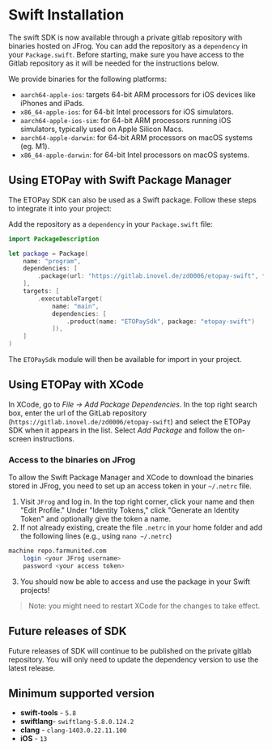 # Swift Installation

The swift SDK is now available through a private gitlab repository with binaries hosted on JFrog. You can add the repository as a `dependency` in your `Package.swift`. Before starting, make sure you have access to the Gitlab repository as it will be needed for the instructions below.

We provide binaries for the following platforms:

- `aarch64-apple-ios`: targets 64-bit ARM processors for iOS devices like iPhones and iPads.
- `x86_64-apple-ios`: for 64-bit Intel processors for iOS simulators.
- `aarch64-apple-ios-sim`: for 64-bit ARM processors running iOS simulators, typically used on Apple Silicon Macs.
- `aarch64-apple-darwin`: for 64-bit ARM processors on macOS systems (eg. M1).
- `x86_64-apple-darwin`: for 64-bit Intel processors on macOS systems.

## Using ETOPay with Swift Package Manager

The ETOPay SDK can also be used as a Swift package. Follow these steps to integrate it into your project:

Add the repository as a `dependency` in your `Package.swift` file:

```swift
import PackageDescription

let package = Package(
    name: "program",
    dependencies: [
        .package(url: "https://gitlab.inovel.de/zd0006/etopay-swift", from: "0.0.1")
    ],
    targets: [
        .executableTarget(
            name: "main",
            dependencies: [
                .product(name: "ETOPaySdk", package: "etopay-swift")
            ]),
    ]
)
```

The `ETOPaySdk` module will then be available for import in your project.

## Using ETOPay with XCode

In XCode, go to _File -> Add Package Dependencies_. In the top right search box, enter the url of the GitLab repository (`https://gitlab.inovel.de/zd0006/etopay-swift`) and select the ETOPay SDK when it appears in the list. Select _Add Package_ and follow the on-screen instructions.

### Access to the binaries on JFrog

To allow the Swift Package Manager and XCode to download the binaries stored in JFrog, you need to set up an access token in your `~/.netrc` file.

1. Visit `JFrog` and log in. In the top right corner, click your name and then "Edit Profile." Under "Identity Tokens," click "Generate an Identity Token" and optionally give the token a name.
2. If not already existing, create the file `.netrc` in your home folder and add the following lines (e.g., using `nano ~/.netrc`)

```zsh
machine repo.farmunited.com
    login <your JFrog username>
    password <your access token>
```

3. You should now be able to access and use the package in your Swift projects!

> Note: you might need to restart XCode for the changes to take effect.

## Future releases of SDK

Future releases of SDK will continue to be published on the private gitlab repository. You will only need to update the dependency version to use the latest release.

## Minimum supported version

- **swift-tools** - `5.8`
- **swiftlang**- `swiftlang-5.8.0.124.2`
- **clang** - `clang-1403.0.22.11.100`
- **iOS** - `13`
